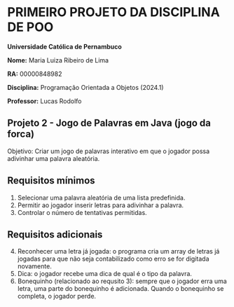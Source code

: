 # PRIMEIRO PROJETO DA DISCIPLINA DE POO

**Universidade Católica de Pernambuco**

**Nome:** Maria Luiza Ribeiro de Lima

**RA:** 00000848982

**Disciplina:** Programação Orientada a Objetos (2024.1)

**Professor:** Lucas Rodolfo

## Projeto 2 - Jogo de Palavras em Java (jogo da forca)

Objetivo: Criar um jogo de palavras interativo em que o jogador possa adivinhar uma palavra aleatória.

## Requisitos mínimos

1. Selecionar uma palavra aleatória de uma lista predefinida.
2. Permitir ao jogador inserir letras para adivinhar a palavra.
3. Controlar o número de tentativas permitidas.

## Requisitos adicionais

4. Reconhecer uma letra já jogada: o programa cria um array de letras já jogadas para que não seja contabilizado como erro se for digitada novamente.
5. Dica: o jogador recebe uma dica de qual é o tipo da palavra.
6. Bonequinho (relacionado ao requsito 3): sempre que o jogador erra uma letra, uma parte do bonequinho é adicionada. Quando o bonequinho se completa, o jogador perde.
